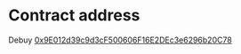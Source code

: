 # Contract address

Debuy [0x9E012d39c9d3cF500606F16E2DEc3e6296b20C78](https://mumbai.polygonscan.com/address/0x9E012d39c9d3cF500606F16E2DEc3e6296b20C78)
